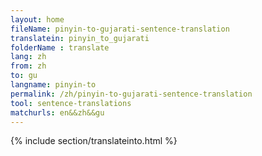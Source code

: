 ```yaml
---
layout: home
fileName: pinyin-to-gujarati-sentence-translation
translatein: pinyin_to_gujarati
folderName : translate
lang: zh
from: zh
to: gu
langname: pinyin-to
permalink: /zh/pinyin-to-gujarati-sentence-translation
tool: sentence-translations
matchurls: en&&zh&&gu
---
```

{% include section/translateinto.html %}
